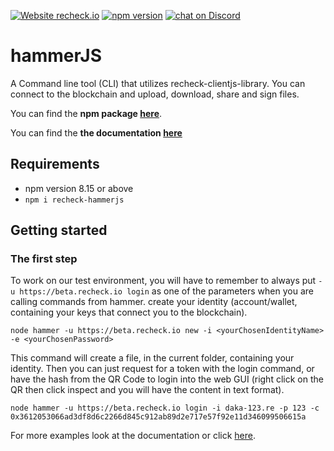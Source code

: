 [![Website recheck.io](https://img.shields.io/badge/Website-recheck.io-brightgreen.svg)](https://recheck.io/) [![npm version](https://badge.fury.io/js/recheck-hammerjs.svg)](https://badge.fury.io/js/recheck-hammerjs) <a href="https://discord.gg/3KwFw72"><img src="https://img.shields.io/discord/675683560673509386?logo=discord" alt="chat on Discord"></a>
# hammerJS
A Command line tool (CLI) that utilizes recheck-clientjs-library. You can connect to the blockchain and upload, download, share and sign files. 

You can find the **npm package [here](https://www.npmjs.com/package/recheck-hammerjs)**.

You can find the **the documentation [here](docs/index.md)**

## Requirements

- npm version 8.15 or above 
- ```npm i recheck-hammerjs ```


## Getting started 

### The first step 

To work on our test environment, you will have to remember to always put ```-u https://beta.recheck.io login``` as one of the parameters when you are calling commands from hammer.  create your identity (account/wallet, containing your keys that connect you to the blockchain).

```node hammer -u https://beta.recheck.io new -i <yourChosenIdentityName> -e <yourChosenPassword>```

This command will create a file, in the current folder, containing your identity. Then you can just request for a token with the login command, or have the hash from the QR Code to login into the web GUI (right click on the QR then click inspect and you will have the content in text format). 

``` node hammer -u https://beta.recheck.io login -i daka-123.re -p 123 -c 0x3612053066ad3df8d6c2266d845c912ab89d2e717e57f92e11d346099506615a ```

For more examples look at the documentation or click [here](docs/Examples.md).
